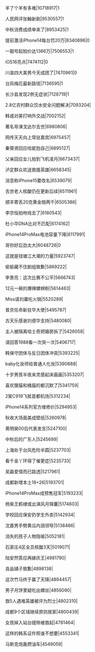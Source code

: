 羊了个羊有多难|10718917|1

人民网评张翰新剧|9530557|1

中秋消费成绩单来了|8953425|1

提前激活iPhone14每台罚20万|8340696|0

一靓号起拍价达1366万|7506553|1

iOS16亮点|7474112|0

川渝四大美男今天成团了|7470961|0

台风梅花最新路径|7136595|1

长沙县发现2例无症状|7128719|1

2.8亿农村群众饮水安全问题解决|7093204|

韩或对美打响外交战|7002152|

著名导演戈达尔去世|6980806|

网传天天向上常驻嘉宾|6975457|

秦霄贤回应哈妮抱自己|6895127|

父亲回应女儿拍到飞机凌月|6673437|

泸定群众欢送救援英雄|6658345|

消息称iPhone15要改名|6539079|

去世老人核酸仍在更新后续|6511961|

顺丰寄丢20克黄金赔两千|6505386|

李宗恒拍吻戏去了|6180543|

杜小华DNA比对不匹配|6174162|

iPhone14ProMax电池容量下降|6117991|

哥你好后劲太大|6048726|0

这就是钱塘江大潮的力量|5923747|

偷偷藏不住剧组致歉|5869222|

李景亮：这次比赛不公平|5666743|

12元一碗的爆辣螺蛳粉|5614463|

Miss请刘庸吃火锅|5520289|

普京任命新驻华大使|5495787|

古天乐感谢刘德华支持|5480080|

主人被隔离哈士奇把婚房拆了|5426058|

请回答1988看一次哭一次|5406717|

韩保守团体与反日团体冲突|5393225|

baby化妆师给普通人化妆|5390888|

十岁男孩半夜来灵感起床画画|5353207|

喜欢狸猫和橘猫的都沉默了|5341759|

2架C919飞抵首都机场|5312234|

iPhone14系列官方维修价|5294953|

秋收大场面美成壁纸|5260978|

黄明昊00后代表发言|5247100|

中秋后的广东人|5245699|

上海处于台风危险半圆|5237703|

看千金丫环得了催更症|5235733|

吴磊爱情而已路透|5217961|

成都新增本土18+26|5193701|

iPhone14ProMax成预售冠军|5193233|

杨紫王鹤棣或出演风月锦囊|5174603|

学校回应保安扔学生外卖|5142934|

沈嘉男手劈黄瓜内涵领导|5138486|

消失的孩子人物隐喻|5052181|

石家庄4区全员核酸3天|5019071|

陆安然答应再嫁庆王|4981790|

良品铺子致歉|4898138|

这次竹马终于赢了天降|4894457|

男子月饼里疑吃出螺丝|4856090|

救5人遇难英雄被评为烈士|4802310|

成都9个区域继续原则居家|4800439|

女孩掉入站台缝隙被救起|4781464|

这样的韩系证件照谁不想要|4553341|

马斯克炮轰燃油车|4549059|

